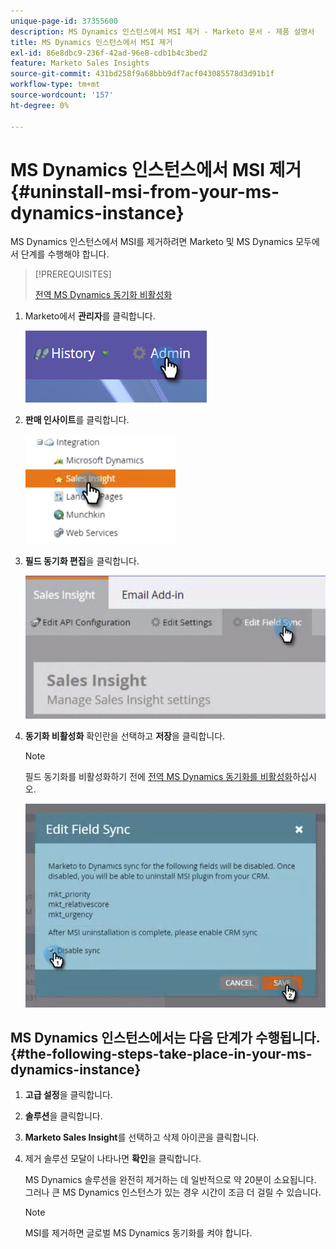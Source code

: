 ```yaml
---
unique-page-id: 37355600
description: MS Dynamics 인스턴스에서 MSI 제거 - Marketo 문서 - 제품 설명서
title: MS Dynamics 인스턴스에서 MSI 제거
exl-id: 86e8dbc9-236f-42ad-96e8-cdb1b4c3bed2
feature: Marketo Sales Insights
source-git-commit: 431bd258f9a68bbb9df7acf043085578d3d91b1f
workflow-type: tm+mt
source-wordcount: '157'
ht-degree: 0%

---
```


# MS Dynamics 인스턴스에서 MSI 제거 {#uninstall-msi-from-your-ms-dynamics-instance}

MS Dynamics 인스턴스에서 MSI를 제거하려면 Marketo 및 MS Dynamics 모두에서 단계를 수행해야 합니다.

>[!PREREQUISITES]
>
>[전역 MS Dynamics 동기화 비활성화](/help/marketo/product-docs/marketo-sales-insight/msi-for-microsoft-dynamics/uninstalling/disable-global-ms-dynamics-sync.md)

1. Marketo에서 **관리자**&#x200B;를 클릭합니다.

   ![](assets/one-1.png)

1. **판매 인사이트**&#x200B;를 클릭합니다.

   ![](assets/six.png)

1. **필드 동기화 편집**&#x200B;을 클릭합니다.

   ![](assets/seven.png)

1. **동기화 비활성화** 확인란을 선택하고 **저장**&#x200B;을 클릭합니다.

   >[!NOTE]
   >
   >필드 동기화를 비활성화하기 전에 [전역 MS Dynamics 동기화를 비활성화](/help/marketo/product-docs/marketo-sales-insight/msi-for-microsoft-dynamics/uninstalling/disable-global-ms-dynamics-sync.md)하십시오.

   ![](assets/eight.png)

## MS Dynamics 인스턴스에서는 다음 단계가 수행됩니다. {#the-following-steps-take-place-in-your-ms-dynamics-instance}

1. **고급 설정**&#x200B;을 클릭합니다.

1. **솔루션**&#x200B;을 클릭합니다.

1. **Marketo Sales Insight**&#x200B;를 선택하고 삭제 아이콘을 클릭합니다.

1. 제거 솔루션 모달이 나타나면 **확인**&#x200B;을 클릭합니다.

   MS Dynamics 솔루션을 완전히 제거하는 데 일반적으로 약 20분이 소요됩니다. 그러나 큰 MS Dynamics 인스턴스가 있는 경우 시간이 조금 더 걸릴 수 있습니다.

   >[!NOTE]
   >
   >MSI를 제거하면 글로벌 MS Dynamics 동기화를 켜야 합니다.
